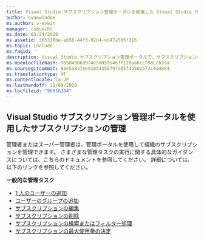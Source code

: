 ```yaml
---
title: Visual Studio サブスクリプション管理ポータルを使用した Visual Studio サブスクリプションの管理 | Microsoft Docs
author: evanwindom
ms.author: v-evwin
manager: csbuschl
ms.date: 03/24/2020
ms.assetid: 385310be-ab58-44f3-92b4-ed47a565f316
ms.topic: include
ms.faqid: ''
description: Visual Studio サブスクリプション管理ポータルで、サブスクリプションの割り当て、変更、検索、基本設定の設定などの一般的なタスクを実行する方法について説明します
ms.openlocfilehash: 96584966d974e5d0595463f120aa6ccf98cc633a
ms.sourcegitcommit: 60e5a8a7ee91854356797d05f3b502572c4a4884
ms.translationtype: HT
ms.contentlocale: ja-JP
ms.lasthandoff: 12/09/2020
ms.locfileid: "96916204"
---
```

## <a name="using-the-visual-studio-subscriptions-administration-portal-to-manage-subscriptions"></a>Visual Studio サブスクリプション管理ポータルを使用したサブスクリプションの管理
管理者またはスーパー管理者は、管理ポータルを使用して組織のサブスクリプションを管理できます。  さまざまな管理タスクの実行に関する具体的なガイダンスについては、こちらのドキュメントを参照してください。  詳細については、以下のリンクを参照してください。 

**一般的な管理タスク**
- [1 人のユーザーの追加](https://docs.microsoft.com/visualstudio/subscriptions/assign-license)
- [ユーザーのグループの追加](https://docs.microsoft.com/visualstudio/subscriptions/assign-license-bulk)
- [サブスクリプションの編集](https://docs.microsoft.com/visualstudio/subscriptions/edit-license)
- [サブスクリプションの削除](https://docs.microsoft.com/visualstudio/subscriptions/delete-license)
- [サブスクリプションの検索またはフィルター処理](https://docs.microsoft.com/visualstudio/subscriptions/search-license)
- [サブスクリプションの最大使用量の決定](https://docs.microsoft.com/visualstudio/subscriptions/maximum-usage)
